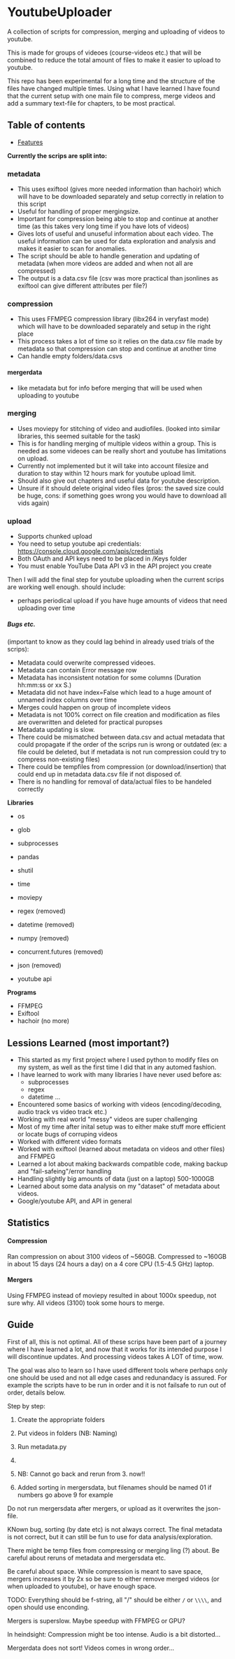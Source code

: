 # YoutubeUploader

A collection of scripts for compression, merging and uploading of videos to youtube.

This is made for groups of videoes (course-videos etc.) that will be combined to reduce the 
total amount of files to make it easier to upload to youtube.

This repo has been experimental for a long time and the structure of the files have changed multiple times. 
Using what I have learned I have found that the current setup with one main file to compress, merge videos 
and add a summary text-file for chapters, to be most practical. 

## Table of contents
- [Features](Features)

**Currently the scrips are split into:**

### metadata
- This uses exiftool (gives more needed information than hachoir) which will have to be downloaded separately and setup correctly in relation to this script
- Useful for handling of proper mergingsize.
- Important for compression being able to stop and continue at another time (as this takes very long time if you have lots of videos)
- Gives lots of useful and unuseful information about each video. The useful information can be used for data exploration and analysis and makes it easier to scan for anomalies.
- The script should be able to handle generation and updating of metadata (when more videos are added and when not all are compressed)
- The output is a data.csv file (csv was more practical than jsonlines as exiftool can give different attributes per file?)
### compression
- This uses FFMPEG compression library (libx264 in veryfast mode) which will have to be downloaded separately and setup in the right place
- This process takes a lot of time so it relies on the data.csv file made by metadata so that compression can stop and continue at another time
- Can handle empty folders/data.csvs

#### mergerdata
- like metadata but for info before merging that will be used when uploading to youtube

### merging
- Uses moviepy for stitching of video and audiofiles. (looked into similar libraries, this seemed suitable for the task)
- This is for handling merging of multiple videos within a group. This is needed as some videoes can be really short and youtube has limitations on upload.
- Currently not implemented but it will take into account filesize and duration to stay within 12 hours mark for youtube upload limit.
- Should also give out chapters and useful data for youtube description.
- Unsure if it should delete original video files (pros: the saved size could be huge, cons: if something goes wrong you would have to download all vids again)

### upload
- Supports chunked upload
- You need to setup youtube api credentials: https://console.cloud.google.com/apis/credentials
- Both OAuth and API keys need to be placed in /Keys folder
- You must enable YouTube Data API v3 in the API project you create


Then I will add the final step for youtube uploading when the current scrips are working well enough.
should include:
- perhaps periodical upload if you have huge amounts of videos that need uploading over time


##### Bugs etc. 
(important to know as they could lag behind in already used trials of the scrips):
- Metadata could overwrite compressed videoes.
- Metadata can contain Error message row
- Metadata has inconsistent notation for some columns (Duration hh:mm:ss or xx S.)
- Metadata did not have index=False which lead to a huge amount of unnamed index columns over time
- Merges could happen on group of incomplete videos
- Metadata is not 100% correct on file creation and modification as files are overwritten and deleted for practical puropses
- Metadata updating is slow.
- There could be mismatched between data.csv and actual metadata that could propagate if the order of the scrips run is wrong or outdated (ex: a file could be deleted, but if metadata is not run compression could try to compress non-existing files)
- There could be tempfiles from compression (or download/insertion) that could end up in metadata data.csv file if not disposed of.
- There is no handling for removal of data/actual files to be handeled correctly 

**Libraries**
- os
- glob
- subprocesses
- pandas
- shutil
- time
- moviepy
- regex (removed)
- datetime (removed)
- numpy (removed)
- concurrent.futures (removed)
- json (removed)

- youtube api

**Programs**
- FFMPEG
- Exiftool
- hachoir (no more)

## Lessions Learned (most important?)
- This started as my first project where I used python to modify files on my system, as well as the first time I did that in any automed fashion.
- I have learned to work with many libraries I have never used before as:
    - subprocesses
    - regex
    - datetime
    ...
- Encountered some basics of working with videos (encoding/decoding, audio track vs video track etc.)
- Working with real world "messy" videos are super challenging
- Most of my time after inital setup was to either make stuff more efficient or locate bugs of corruping videos
- Worked with different video formats
- Worked with exiftool (learned about metadata on videos and other files) and FFMPEG
- Learned a lot about making backwards compatible code, making backup and "fail-safeing"/error handling
- Handling slightly big amounts of data (just on a laptop) 500-1000GB
- Learned about some data analysis on my "dataset" of metadata about videos.
- Google/youtube API, and API in general

## Statistics

#### Compression
Ran compression on about 3100 videos of ~560GB. Compressed to ~160GB in about 15 days (24 hours a day) on a 4 core CPU (1.5-4.5 GHz) laptop.

#### Mergers
Using FFMPEG instead of moviepy resulted in about 1000x speedup, not sure why.
All videos (3100) took some hours to merge.


## Guide

First of all, this is not optimal.
All of these scrips have been part of a journey where I have learned a lot, and now that it works for its intended purpose I will discontinue updates.
And processing videos takes A LOT of time, wow.

The goal was also to learn so I have used different tools where perhaps only one should be used and not all edge cases and redunandacy is assured.
For example the scripts have to be run in order and it is not failsafe to run out of order, details below.

Step by step:
1. Create the appropriate folders
2. Put videos in folders (NB: Naming)
3. Run metadata.py
4. 

5. NB: Cannot go back and rerun from 3. now!!

9. Added sorting in mergersdata, but filenames should be named 01 if numbers go above 9 for example

Do not run mergersdata after mergers, or upload as it overwrites the json-file.

KNown bug, sorting (by date etc) is not always correct.
The final metadata is not correct, but it can still be fun to use for data analysis/exploration.

There might be temp files from compressing or merging ling (?) about. Be careful about reruns of metadata and mergersdata etc.

Be careful about space. While compression is meant to save space, mergers increases it by 2x so be sure to either remove merged videos (or when uploaded to youtube), or have enough space.

TODO:
Everything should be f-string, all "/" should be either `/` or `\\\\`, and open should use enconding.

Mergers is superslow. Maybe speedup with FFMPEG or GPU?

In heindsight:
Compression might be too intense. Audio is a bit distorted...


Mergerdata does not sort! Videos comes in wrong order...